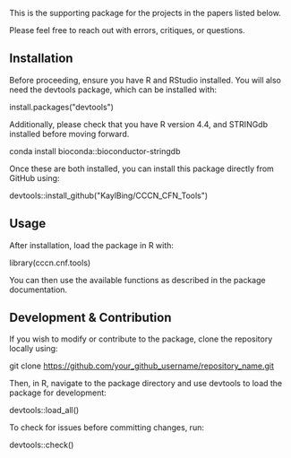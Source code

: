 This is the supporting package for the projects in the papers listed below.

Please feel free to reach out with errors, critiques, or questions.

## Installation

Before proceeding, ensure you have R and RStudio installed. You will also need the devtools package, which can be installed with:

install.packages("devtools")

Additionally, please check that you have R version 4.4, and STRINGdb installed before moving forward.

conda install bioconda::bioconductor-stringdb

Once these are both installed, you can install this package directly from GitHub using:

devtools::install_github("KaylBing/CCCN_CFN_Tools")

## Usage

After installation, load the package in R with:

library(cccn.cnf.tools)

You can then use the available functions as described in the package documentation.

## Development & Contribution

If you wish to modify or contribute to the package, clone the repository locally using:

git clone https://github.com/your_github_username/repository_name.git

Then, in R, navigate to the package directory and use devtools to load the package for development:

devtools::load_all()

To check for issues before committing changes, run:

devtools::check()

